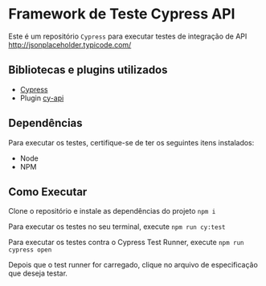 # Framework de Teste Cypress API

Este é um repositório `Cypress` para executar testes de integração de API http://jsonplaceholder.typicode.com/

## Bibliotecas e plugins utilizados

- [Cypress](https://www.cypress.io/)
- Plugin [cy-api](https://github.com/bahmutov/cy-api)

## Dependências

Para executar os testes, certifique-se de ter os seguintes itens instalados:

- Node
- NPM

## Como Executar

Clone o repositório e instale as dependências do projeto
`npm i`

Para executar os testes no seu terminal, execute
`npm run cy:test`

Para executar os testes contra o Cypress Test Runner, execute
`npm run cypress open`

Depois que o test runner for carregado, clique no arquivo de especificação que deseja testar.
